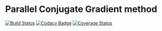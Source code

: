 # Parallel Conjugate Gradient method

[![Build Status](https://travis-ci.org/ammyg/ParallelCG.svg?branch=master)](https://travis-ci.org/ammyg/ParallelCG)
[![Codacy Badge](https://api.codacy.com/project/badge/Grade/a1c2b139e6594a329fd1e1ed01f91940)](https://www.codacy.com/app/ammyg/ParallelCG?utm_source=github.com&amp;utm_medium=referral&amp;utm_content=ammyg/ParallelCG&amp;utm_campaign=Badge_Grade)
[![Coverage Status](https://coveralls.io/repos/github/ammyg/ParallelCG/badge.svg?branch=master&1)](https://coveralls.io/github/ammyg/ParallelCG?branch=master)
